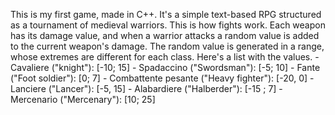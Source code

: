 This is my first game, made in C++. It's a simple text-based RPG structured as a tournament of medieval warriors.
This is how fights work. 
Each weapon has its damage value, and when a warrior attacks a random value is added to the current weapon's damage. The random value is generated in a range, whose extremes are different for each class. Here's a list with the values. - Cavaliere ("knight"): [-10; 15] - Spadaccino ("Swordsman"): [-5; 10] - Fante ("Foot soldier"): [0; 7] - Combattente pesante ("Heavy fighter"): [-20, 0] - Lanciere ("Lancer"): [-5, 15] - Alabardiere ("Halberder"): [-15 ; 7] - Mercenario ("Mercenary"): [10; 25]
